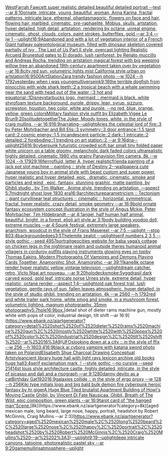 [West](https://www.ebank.nz/aiartgenerator?category=West)[Farrah Fawcett super realistic detailed beautiful detailed portrait --test --ar 8:10](https://www.ebank.nz/aiartgenerator?category=Farrah%2520Fawcett%2520super%2520realistic%2520detailed%2520beautiful%2520detailed%2520portrait%2520--test%2520--ar%25208%3A10)[ornate, intricate, young, beautiful, woman, Anna Karina, fractal patterns, intricate lace, ethereal, phantasmagoric, flowers on face and hair, flowing hair, marbled, cinematic, pre-raphaelite, Möbius, skulls, artstation, hyper detailed, high detail, artstation, rendering by octane, unreal engine, cinematic, ghost, clouds, colors, paint strokes, butterflies, gold —ar 3:4 —iw 1 --uplight](https://www.ebank.nz/aiartgenerator?category=ornate%2C%2520intricate%2C%2520young%2C%2520beautiful%2C%2520woman%2C%2520Anna%2520Karina%2C%2520fractal%2520patterns%2C%2520intricate%2520lace%2C%2520ethereal%2C%2520phantasmagoric%2C%2520flowers%2520on%2520face%2520and%2520hair%2C%2520flowing%2520hair%2C%2520marbled%2C%2520cinematic%2C%2520pre-raphaelite%2C%2520M%C3%B6bius%2C%2520skulls%2C%2520artstation%2C%2520hyper%2520detailed%2C%2520high%2520detail%2C%2520artstation%2C%2520rendering%2520by%2520octane%2C%2520unreal%2520engine%2C%2520cinematic%2C%2520ghost%2C%2520clouds%2C%2520colors%2C%2520paint%2520strokes%2C%2520butterflies%2C%2520gold%2520%E2%80%94ar%25203%3A4%2520%E2%80%94iw%25201%2520--uplight)[16:9](https://www.ebank.nz/aiartgenerator?category=16%3A9)[Abandoned and with a lot of vegetation interior of a French Giant hallway paleontological museum, filled with dinosaur skeleton covered partially of ivy , The Last of Us Part II style, overcast lighting Realistic Arcueid Brunestud gates to El dorado, lush rainforest, by Renato muccillo and Andreas Rocha, trending on artstation magical forest with big weeping willow tree an abandoned 19th-century apartment taken over by vegetation --ar 16:8](https://www.ebank.nz/aiartgenerator?category=Abandoned%2520and%2520with%2520a%2520lot%2520of%2520vegetation%2520interior%2520of%2520a%2520French%2520Giant%2520hallway%2520paleontological%2520museum%2C%2520filled%2520with%2520dinosaur%2520skeleton%2520covered%2520partially%2520of%2520ivy%2520%2C%2520The%2520Last%2520of%2520Us%2520Part%2520II%2520style%2C%2520overcast%2520lighting%2520Realistic%2520Arcueid%2520Brunestud%2520gates%2520to%2520El%2520dorado%2C%2520lush%2520rainforest%2C%2520by%2520Renato%2520muccillo%2520and%2520Andreas%2520Rocha%2C%2520trending%2520on%2520artstation%2520magical%2520forest%2520with%2520big%2520weeping%2520willow%2520tree%2520an%2520abandoned%252019th-century%2520apartment%2520taken%2520over%2520by%2520vegetation%2520--ar%252016%3A8)[city,red sun, volumetric lights,mist,California style,urban,on artstation](https://www.ebank.nz/aiartgenerator?category=city%2Cred%2520sun%2C%2520volumetric%2520lights%2Cmist%2CCalifornia%2520style%2Curban%2Con%2520artstation)[16:9](https://www.ebank.nz/aiartgenerator?category=16%3A9)[500](https://www.ebank.nz/aiartgenerator?category=500)[ArtStation](https://www.ebank.nz/aiartgenerator?category=ArtStation)[Zara trendy fashion photo --w 1024 --h 1792](https://www.ebank.nz/aiartgenerator?category=Zara%2520trendy%2520fashion%2520photo%2520--w%25201024%2520--h%25201792)[yesterday when i was young](https://www.ebank.nz/aiartgenerator?category=yesterday%2520when%2520i%2520was%2520young)[multiverse](https://www.ebank.nz/aiartgenerator?category=multiverse)[ink](https://www.ebank.nz/aiartgenerator?category=ink)[9:16](https://www.ebank.nz/aiartgenerator?category=9%3A16)[the terrible dogfish from pinocchio with wide shark teeth::2 a tropical beach with a whale swimming near the sand with head out of the water ::3 hot and equatorial::1](https://www.ebank.nz/aiartgenerator?category=the%2520terrible%2520dogfish%2520from%2520pinocchio%2520with%2520wide%2520shark%2520teeth%3A%3A2%2520a%2520tropical%2520beach%2520with%2520a%2520whale%2520swimming%2520near%2520the%2520sand%2520with%2520head%2520out%2520of%2520the%2520water%2520%3A%3A3%2520hot%2520and%2520equatorial%3A%3A1)[Disney](https://www.ebank.nz/aiartgenerator?category=Disney)[starbucks logo, mermaid :: mermaid is black. white styrofoam texture background. purple, drippy. lean, syrup, sizzurp, screwston, houston. two color, white and purple. --no red, blue, orange, yellow, green colors](https://www.ebank.nz/aiartgenerator?category=starbucks%2520logo%2C%2520mermaid%2520%3A%3A%2520mermaid%2520is%2520black.%2520white%2520styrofoam%2520texture%2520background.%2520purple%2C%2520drippy.%2520lean%2C%2520syrup%2C%2520sizzurp%2C%2520screwston%2C%2520houston.%2520two%2520color%2C%2520white%2520and%2520purple.%2520--no%2520red%2C%2520blue%2C%2520orange%2C%2520yellow%2C%2520green%2520colors)[Military fashion style outfit by Elizabeth Vigee Le Brun](https://www.ebank.nz/aiartgenerator?category=Military%2520fashion%2520style%2520outfit%2520by%2520Elizabeth%2520Vigee%2520Le%2520Brun)[9:20](https://www.ebank.nz/aiartgenerator?category=9%3A20)[solitude](https://www.ebank.nz/aiartgenerator?category=solitude)[together](https://www.ebank.nz/aiartgenerator?category=together)[The Joker, Moody tones, white, in the style of craig mullins, --ar 16:9](https://www.ebank.nz/aiartgenerator?category=The%2520Joker%2C%2520Moody%2520tones%2C%2520white%2C%2520in%2520the%2520style%2520of%2520craig%2520mullins%2C%2520--ar%252016%3A9)[16:9](https://www.ebank.nz/aiartgenerator?category=16%3A9)[narrating](https://www.ebank.nz/aiartgenerator?category=narrating)[--uplight](https://www.ebank.nz/aiartgenerator?category=--uplight)[Aries the celestial lord of fire::3 by Peter Mohrbacher and Bill Elis::3 symmetry::3 door entrance::1.5 tarot card::2 cosmic energy::1.5 incandescent particle::2 dark::1 intricate::2 detailed::2 foreboding::1 trending on art station::2 --ar 9:16](https://www.ebank.nz/aiartgenerator?category=Aries%2520the%2520celestial%2520lord%2520of%2520fire%3A%3A3%2520by%2520Peter%2520Mohrbacher%2520and%2520Bill%2520Elis%3A%3A3%2520symmetry%3A%3A3%2520door%2520entrance%3A%3A1.5%2520tarot%2520card%3A%3A2%2520cosmic%2520energy%3A%3A1.5%2520incandescent%2520particle%3A%3A2%2520dark%3A%3A1%2520intricate%3A%3A2%2520detailed%3A%3A2%2520foreboding%3A%3A1%2520trending%2520on%2520art%2520station%3A%3A2%2520--ar%25209%3A16)[dna](https://www.ebank.nz/aiartgenerator?category=dna)[--uplight](https://www.ebank.nz/aiartgenerator?category=--uplight)[256](https://www.ebank.nz/aiartgenerator?category=256)[16:9](https://www.ebank.nz/aiartgenerator?category=16%3A9)[cyberpunk futuristic crowded scifi bar small tiny folded paper white unicorn on a table gloomy, melancholic  dark faded colors ultrarealistic highly detailed, cinematic 1980 vhs grainy Panavision film camera, 8k --w 1024 --h 1792](https://www.ebank.nz/aiartgenerator?category=cyberpunk%2520futuristic%2520crowded%2520scifi%2520bar%2520small%2520tiny%2520folded%2520paper%2520white%2520unicorn%2520on%2520a%2520table%2520gloomy%2C%2520melancholic%2520%2520dark%2520faded%2520colors%2520ultrarealistic%2520highly%2520detailed%2C%2520cinematic%25201980%2520vhs%2520grainy%2520Panavision%2520film%2520camera%2C%25208k%2520--w%25201024%2520--h%25201792)[9:16](https://www.ebank.nz/aiartgenerator?category=9%3A16)[ferrrofluid, letter A, hyper realistic](https://www.ebank.nz/aiartgenerator?category=ferrrofluid%2C%2520letter%2520A%2C%2520hyper%2520realistic)[friend](https://www.ebank.nz/aiartgenerator?category=friend)[a painting of a jack pot slot machine :: painting :: style of Destiny 2](https://www.ebank.nz/aiartgenerator?category=a%2520painting%2520of%2520a%2520jack%2520pot%2520slot%2520machine%2520%3A%3A%2520painting%2520%3A%3A%2520style%2520of%2520Destiny%25202)[--wallpaper](https://www.ebank.nz/aiartgenerator?category=--wallpaper)[a cute Japanese young boy in animal style with beast custom and super power, hyper realistic and hyper detailed, epic , dramatic, cinematic, smoke and particles and wind , epic, fantasy, stunning graphic, matte painting, by Ghibli studio , by Tim Walker , Anime style, trending on artstation, —aspect 5:7](https://www.ebank.nz/aiartgenerator?category=a%2520cute%2520Japanese%2520young%2520boy%2520in%2520animal%2520style%2520with%2520beast%2520custom%2520and%2520super%2520power%2C%2520hyper%2520realistic%2520and%2520hyper%2520detailed%2C%2520epic%2520%2C%2520dramatic%2C%2520cinematic%2C%2520smoke%2520and%2520particles%2520and%2520wind%2520%2C%2520epic%2C%2520fantasy%2C%2520stunning%2520graphic%2C%2520matte%2520painting%2C%2520by%2520Ghibli%2520studio%2520%2C%2520by%2520Tim%2520Walker%2520%2C%2520Anime%2520style%2C%2520trending%2520on%2520artstation%2C%2520%E2%80%94aspect%25205%3A7)[midnight ghost love 1930 era](https://www.ebank.nz/aiartgenerator?category=midnight%2520ghost%2520love%25201930%2520era)[16:9](https://www.ebank.nz/aiartgenerator?category=16%3A9)[architecture](https://www.ebank.nz/aiartgenerator?category=architecture)[parametricism :: Tectonism :: giant curvilinear teal structures :: cinematic :: horizontal, symmetrical, fractal, hyper realistic, crazy detail, smoke geometry --ar 16:9](https://www.ebank.nz/aiartgenerator?category=parametricism%2520%3A%3A%2520Tectonism%2520%3A%3A%2520giant%2520curvilinear%2520teal%2520structures%2520%3A%3A%2520cinematic%2520%3A%3A%2520horizontal%2C%2520symmetrical%2C%2520fractal%2C%2520hyper%2520realistic%2C%2520crazy%2520detail%2C%2520smoke%2520geometry%2520--ar%252016%3A9)[bold ornate fantasy ecosystem concept illustration in the style of Angus Mckie, Peter Mohrbacher, Tim Hildebrandt --ar 4:1](https://www.ebank.nz/aiartgenerator?category=bold%2520ornate%2520fantasy%2520ecosystem%2520concept%2520illustration%2520in%2520the%2520style%2520of%2520Angus%2520Mckie%2C%2520Peter%2520Mohrbacher%2C%2520Tim%2520Hildebrandt%2520--ar%25204%3A1)[angel, half human,half animal, beautiful, bright, in a forest, elioli art style,ar 3:1](https://www.ebank.nz/aiartgenerator?category=angel%2C%2520half%2520human%2Chalf%2520animal%2C%2520beautiful%2C%2520bright%2C%2520in%2520a%2520forest%2C%2520elioli%2520art%2520style%2Car%25203%3A1)[body building voodoo doll, extreme muscles —ar 4:5](https://www.ebank.nz/aiartgenerator?category=body%2520building%2520voodoo%2520doll%2C%2520extreme%2520muscles%2520%E2%80%94ar%25204%3A5)[punk festival, extremely large speakers, anarchism, woodcut in the style of Frans Masereel --ar 7:5 --uplight --stop 80](https://www.ebank.nz/aiartgenerator?category=punk%2520festival%2C%2520extremely%2520large%2520speakers%2C%2520anarchism%2C%2520woodcut%2520in%2520the%2520style%2520of%2520Frans%2520Masereel%2520--ar%25207%3A5%2520--uplight%2520--stop%252080)[3:4](https://www.ebank.nz/aiartgenerator?category=3%3A4)[background](https://www.ebank.nz/aiartgenerator?category=background)[edges](https://www.ebank.nz/aiartgenerator?category=edges)[3:5](https://www.ebank.nz/aiartgenerator?category=3%3A5)[Thelemite zealot --uplight](https://www.ebank.nz/aiartgenerator?category=Thelemite%2520zealot%2520--uplight)[serif numbers 2 3 5 --style gothic  --seed 4957](https://www.ebank.nz/aiartgenerator?category=serif%2520numbers%25202%25203%25205%2520--style%2520gothic%2520%2520--seed%25204957)[portrait](https://www.ebank.nz/aiartgenerator?category=portrait)[geocities website for baba yaga’s cottage on chicken legs in the nightmare realm and outside theres humanoid animal villagers in corduroy outfits playing instruments glowing eyes on top](https://www.ebank.nz/aiartgenerator?category=geocities%2520website%2520for%2520baba%2520yaga%E2%80%99s%2520cottage%2520on%2520chicken%2520legs%2520in%2520the%2520nightmare%2520realm%2520and%2520outside%2520theres%2520humanoid%2520animal%2520villagers%2520in%2520corduroy%2520outfits%2520playing%2520instruments%2520glowing%2520eyes%2520on%2520top)[by Thomas Eakins, Modern Photographs Of Vampires and Demons Playing Cards Together, Anamorphic Shot, Anamorphic --ar 39:1](https://www.ebank.nz/aiartgenerator?category=by%2520Thomas%2520Eakins%2C%2520Modern%2520Photographs%2520Of%2520Vampires%2520and%2520Demons%2520Playing%2520Cards%2520Together%2C%2520Anamorphic%2520Shot%2C%2520Anamorphic%2520--ar%252039%3A1)[1](https://www.ebank.nz/aiartgenerator?category=1)[kane](https://www.ebank.nz/aiartgenerator?category=kane)[8k octane render hyper realistic yellow vintage television --uplight](https://www.ebank.nz/aiartgenerator?category=8k%2520octane%2520render%2520hyper%2520realistic%2520yellow%2520vintage%2520television%2520--uplight)[dream catcher, retro, Victo Ngai art nouveau, --ar 9:20](https://www.ebank.nz/aiartgenerator?category=dream%2520catcher%2C%2520retro%2C%2520Victo%2520Ngai%2520art%2520nouveau%2C%2520--ar%25209%3A20)[holodeck](https://www.ebank.nz/aiartgenerator?category=holodeck)[smoke:5](https://www.ebank.nz/aiartgenerator?category=smoke%3A5)[yggdrasil dark carved wood, gold leaf, intricate norse Urnes style, extreme detail, hyper realistic, octane render --aspect 1:4](https://www.ebank.nz/aiartgenerator?category=yggdrasil%2520dark%2520carved%2520wood%2C%2520gold%2520leaf%2C%2520intricate%2520norse%2520Urnes%2520style%2C%2520extreme%2520detail%2C%2520hyper%2520realistic%2C%2520octane%2520render%2520--aspect%25201%3A4)[--uplight](https://www.ebank.nz/aiartgenerator?category=--uplight)[old oak forest trail, lush vegetation, gentle rays of sun, fallen leaves atmospheric, hyper detailed, in the style of studio ghibli, trending on artstation, 4k --w 2560 --h 1792](https://www.ebank.nz/aiartgenerator?category=old%2520oak%2520forest%2520trail%2C%2520lush%2520vegetation%2C%2520gentle%2520rays%2520of%2520sun%2C%2520fallen%2520leaves%2520atmospheric%2C%2520hyper%2520detailed%2C%2520in%2520the%2520style%2520of%2520studio%2520ghibli%2C%2520trending%2520on%2520artstation%2C%25204k%2520--w%25202560%2520--h%25201792)[red and white trailer park home, white smog and smoke, in a mushroom forest, volumetric lighting, magnum photography, 35mm photography](https://www.ebank.nz/aiartgenerator?category=red%2520and%2520white%2520trailer%2520park%2520home%2C%2520white%2520smog%2520and%2520smoke%2C%2520in%2520a%2520mushroom%2520forest%2C%2520volumetric%2520lighting%2C%2520magnum%2520photography%2C%252035mm%2520photography)[5:7](https://www.ebank.nz/aiartgenerator?category=5%3A7)[hole](https://www.ebank.nz/aiartgenerator?category=hole)[16:9](https://www.ebank.nz/aiartgenerator?category=16%3A9)[box.](https://www.ebank.nz/aiartgenerator?category=box.)[detail shot of dieter rams machine gun, mostly white with pops of color, industrial design, tilt shift --ar 16:9](https://www.ebank.nz/aiartgenerator?category=detail%2520shot%2520of%2520dieter%2520rams%2520machine%2520gun%2C%2520mostly%2520white%2520with%2520pops%2520of%2520color%2C%2520industrial%2520design%2C%2520tilt%2520shift%2520--ar%252016%3A9)[UFOs](https://www.ebank.nz/aiartgenerator?category=UFOs)[looking down at a city :: in the style of ffix --w 256 --h 160](https://www.ebank.nz/aiartgenerator?category=looking%2520down%2520at%2520a%2520city%2520%3A%3A%2520in%2520the%2520style%2520of%2520ffix%2520--w%2520256%2520--h%2520160)[3:4](https://www.ebank.nz/aiartgenerator?category=3%3A4)[16:9](https://www.ebank.nz/aiartgenerator?category=16%3A9)[black ai cyborg vampire with katana sword photo taken on Polaroid](https://www.ebank.nz/aiartgenerator?category=black%2520ai%2520cyborg%2520vampire%2520with%2520katana%2520sword%2520photo%2520taken%2520on%2520Polaroid)[Elisabeth Shue Charcoal Drawing Conceptual Art](https://www.ebank.nz/aiartgenerator?category=Elisabeth%2520Shue%2520Charcoal%2520Drawing%2520Conceptual%2520Art)[style](https://www.ebank.nz/aiartgenerator?category=style)[ancient library huge hall with light rays lexicon archive old books huge hall](https://www.ebank.nz/aiartgenerator?category=ancient%2520library%2520huge%2520hall%2520with%2520light%2520rays%2520lexicon%2520archive%2520old%2520books%2520huge%2520hall)[3:4](https://www.ebank.nz/aiartgenerator?category=3%3A4)[serif exclamation mark, ! --style gothic --no cursive --seed 21414](https://www.ebank.nz/aiartgenerator?category=serif%2520exclamation%2520mark%2C%2520%21%2520--style%2520gothic%2520--no%2520cursive%2520--seed%252021414)[st louis style architecture castle, highly detailed, intricate, in the style of picasso and dali and a risograph —ar 9:12](https://www.ebank.nz/aiartgenerator?category=st%2520louis%2520style%2520architecture%2520castle%2C%2520highly%2520detailed%2C%2520intricate%2C%2520in%2520the%2520style%2520of%2520picasso%2520and%2520dali%2520and%2520a%2520risograph%2520%E2%80%94ar%25209%3A12)[80](https://www.ebank.nz/aiartgenerator?category=80)[danny devito as a cat](https://www.ebank.nz/aiartgenerator?category=danny%2520devito%2520as%2520a%2520cat)[Birthday Gat](https://www.ebank.nz/aiartgenerator?category=Birthday%2520Gat)[1920](https://www.ebank.nz/aiartgenerator?category=1920)[16:9](https://www.ebank.nz/aiartgenerator?category=16%3A9)[galaxies collide :: in the style of ergo proxy --w 128 --h 256](https://www.ebank.nz/aiartgenerator?category=galaxies%2520collide%2520%3A%3A%2520in%2520the%2520style%2520of%2520ergo%2520proxy%2520--w%2520128%2520--h%2520256)[Kiki type initials logo and big bald bulk demon fire cyberpunk heroic fantasy by hr giger](https://www.ebank.nz/aiartgenerator?category=Kiki%2520type%2520initials%2520logo%2520and%2520big%2520bald%2520bulk%2520demon%2520fire%2520cyberpunk%2520heroic%2520fantasy%2520by%2520hr%2520giger)[A Huge Blue Tiled brutalist Apartment Building of Howl's Moving Castle Ghibli, by Vincent Di Fate Nausicaa, Ghibli, Breath of The Wild, epic composition, green plants --ar 16:9](https://www.ebank.nz/aiartgenerator?category=A%2520Huge%2520Blue%2520Tiled%2520brutalist%2520Apartment%2520Building%2520of%2520Howl%27s%2520Moving%2520Castle%2520Ghibli%2C%2520by%2520Vincent%2520Di%2520Fate%2520Nausicaa%2C%2520Ghibli%2C%2520Breath%2520of%2520The%2520Wild%2C%2520epic%2520composition%2C%2520green%2520plants%2520--ar%252016%3A9)[tarot card of “the hanged man”](https://www.ebank.nz/aiartgenerator?category=tarot%2520card%2520of%2520%E2%80%9Cthe%2520hanged%2520man%E2%80%9D)[Scene.](https://www.ebank.nz/aiartgenerator?category=Scene.)[8k](https://www.ebank.nz/aiartgenerator?category=8k)[aged mexican male, long beard, large nose, happy, portrait, headshot by Robert McGinnis, Craig Mullins --ar 2:3](https://www.ebank.nz/aiartgenerator?category=aged%2520mexican%2520male%2C%2520long%2520beard%2C%2520large%2520nose%2C%2520happy%2C%2520portrait%2C%2520headshot%2520by%2520Robert%2520McGinnis%2C%2520Craig%2520Mullins%2520--ar%25202%3A3)[--uplight](https://www.ebank.nz/aiartgenerator?category=--uplight)[9:19](https://www.ebank.nz/aiartgenerator?category=9%3A19)[--uplight](https://www.ebank.nz/aiartgenerator?category=--uplight)[deep intricate canyons, tatooine, photorealistic pastel sky --ar 9:20](https://www.ebank.nz/aiartgenerator?category=deep%2520intricate%2520canyons%2C%2520tatooine%2C%2520photorealistic%2520pastel%2520sky%2520--ar%25209%3A20)[game](https://www.ebank.nz/aiartgenerator?category=game)[mullins](https://www.ebank.nz/aiartgenerator?category=mullins)[atmosphere](https://www.ebank.nz/aiartgenerator?category=atmosphere)[--uplight](https://www.ebank.nz/aiartgenerator?category=--uplight)